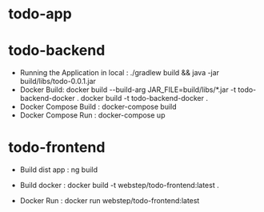# todo-app


# todo-backend

* Running the Application in local : ./gradlew build && java -jar build/libs/todo-0.0.1.jar
* Docker Build: docker build --build-arg JAR_FILE=build/libs/\*.jar -t              todo-backend-docker .
                docker build -t todo-backend-docker .
* Docker Compose Build : docker-compose build
* Docker Compose Run : docker-compose up
    

# todo-frontend

* Build dist app : ng build

* Build docker : docker build -t webstep/todo-frontend:latest  .

* Docker Run : docker run webstep/todo-frontend:latest

